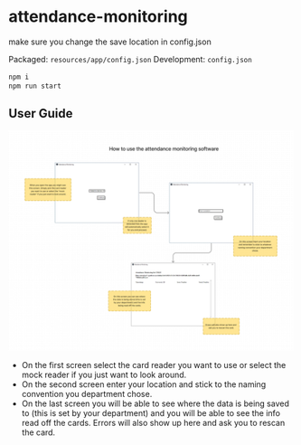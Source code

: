 # attendance-monitoring

make sure you change the save location in config.json

Packaged: `resources/app/config.json`
Development: `config.json`

```
npm i
npm run start
```


## User Guide
![read below for text description](./User%20Guide.png)

- On the first screen select the card reader you want to use or select the mock reader if you just want to look around.
- On the second screen enter your location and stick to the naming convention you department chose.
- On the last screen you will be able to see where the data is being saved to (this is set by your department) and you will be able to see the info read off the cards. Errors will also show up here and ask you to rescan the card.